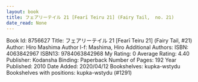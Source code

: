 ```yaml
---
layout: book
title: フェアリーテイル 21 [Fearī Teiru 21] (Fairy Tail,  no. 21)
date_read: None
---
```


Book Id: 8756627
Title: フェアリーテイル 21 [Fearī Teiru 21] (Fairy Tail, #21)
Author: Hiro Mashima
Author l-f: Mashima, Hiro
Additional Authors: 
ISBN: 4063842967
ISBN13: 9784063842968
My Rating: 0
Average Rating: 4.40
Publisher: Kodansha
Binding: Paperback
Number of Pages: 192
Year Published: 2010
Date Added: 2020/04/12
Bookshelves: kupka-wstydu
Bookshelves with positions: kupka-wstydu (#1291)


